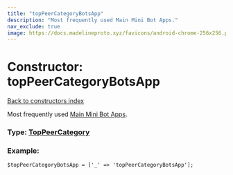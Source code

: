 ```yaml
---
title: "topPeerCategoryBotsApp"
description: "Most frequently used Main Mini Bot Apps."
nav_exclude: true
image: https://docs.madelineproto.xyz/favicons/android-chrome-256x256.png
---
```

# Constructor: topPeerCategoryBotsApp  
[Back to constructors index](/API_docs/constructors/index.html)



Most frequently used [Main Mini Bot Apps](https://core.telegram.org/api/bots/webapps#main-mini-apps).




### Type: [TopPeerCategory](/API_docs/types/TopPeerCategory.html)


### Example:

```
$topPeerCategoryBotsApp = ['_' => 'topPeerCategoryBotsApp'];
```  
